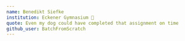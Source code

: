 ```yaml
---
name: Benedikt Siefke
institution: Eckener Gymnasium 🚩
quote: Even my dog could have completed that assignment on time
github_user: BatchFromScratch
---
```

